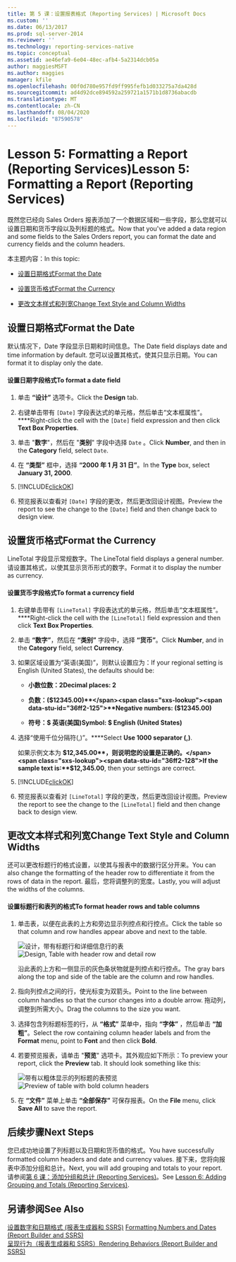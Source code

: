 ```yaml
---
title: 第 5 课：设置报表格式 (Reporting Services) | Microsoft Docs
ms.custom: ''
ms.date: 06/13/2017
ms.prod: sql-server-2014
ms.reviewer: ''
ms.technology: reporting-services-native
ms.topic: conceptual
ms.assetid: ae46efa9-6e04-48ec-afb4-5a2314dcb05a
author: maggiesMSFT
ms.author: maggies
manager: kfile
ms.openlocfilehash: 00f0d780e957fd9ff995fefb1d033275a7da428d
ms.sourcegitcommit: ad4d92dce894592a259721a1571b1d8736abacdb
ms.translationtype: MT
ms.contentlocale: zh-CN
ms.lasthandoff: 08/04/2020
ms.locfileid: "87590578"
---
```

# <a name="lesson-5-formatting-a-report-reporting-services"></a><span data-ttu-id="36ff2-102">Lesson 5: Formatting a Report (Reporting Services)</span><span class="sxs-lookup"><span data-stu-id="36ff2-102">Lesson 5: Formatting a Report (Reporting Services)</span></span>
  <span data-ttu-id="36ff2-103">既然您已经向 Sales Orders 报表添加了一个数据区域和一些字段，那么您就可以设置日期和货币字段以及列标题的格式。</span><span class="sxs-lookup"><span data-stu-id="36ff2-103">Now that you've added a data region and some fields to the Sales Orders report, you can format the date and currency fields and the column headers.</span></span>  
  
 <span data-ttu-id="36ff2-104">本主题内容：</span><span class="sxs-lookup"><span data-stu-id="36ff2-104">In this topic:</span></span>  
  
-   [<span data-ttu-id="36ff2-105">设置日期格式</span><span class="sxs-lookup"><span data-stu-id="36ff2-105">Format the Date</span></span>](#bkmk_format_date)  
  
-   [<span data-ttu-id="36ff2-106">设置货币格式</span><span class="sxs-lookup"><span data-stu-id="36ff2-106">Format the Currency</span></span>](#bkmk_format_currency)  
  
-   [<span data-ttu-id="36ff2-107">更改文本样式和列宽</span><span class="sxs-lookup"><span data-stu-id="36ff2-107">Change Text Style and Column Widths</span></span>](#bkmk_change_textstyle)  
  
##  <a name="format-the-date"></a><a name="bkmk_format_date"></a><span data-ttu-id="36ff2-108">设置日期格式</span><span class="sxs-lookup"><span data-stu-id="36ff2-108">Format the Date</span></span>  
 <span data-ttu-id="36ff2-109">默认情况下，Date 字段显示日期和时间信息。</span><span class="sxs-lookup"><span data-stu-id="36ff2-109">The Date field displays date and time information by default.</span></span> <span data-ttu-id="36ff2-110">您可以设置其格式，使其只显示日期。</span><span class="sxs-lookup"><span data-stu-id="36ff2-110">You can format it to display only the date.</span></span>  
  
#### <a name="to-format-a-date-field"></a><span data-ttu-id="36ff2-111">设置日期字段格式</span><span class="sxs-lookup"><span data-stu-id="36ff2-111">To format a date field</span></span>  
  
1.  <span data-ttu-id="36ff2-112">单击 **“设计”** 选项卡。</span><span class="sxs-lookup"><span data-stu-id="36ff2-112">Click the **Design** tab.</span></span>  
  
2.  <span data-ttu-id="36ff2-113">右键单击带有 `[Date]` 字段表达式的单元格，然后单击“文本框属性”。\*\*\*\*</span><span class="sxs-lookup"><span data-stu-id="36ff2-113">Right-click the cell with the `[Date]` field expression and then click **Text Box Properties**.</span></span>  
  
3.  <span data-ttu-id="36ff2-114">单击 "**数字**"，然后在 "**类别**" 字段中选择 `Date` 。</span><span class="sxs-lookup"><span data-stu-id="36ff2-114">Click **Number**, and then in the **Category** field, select `Date`.</span></span>  
  
4.  <span data-ttu-id="36ff2-115">在 **“类型”** 框中，选择 **“2000 年 1 月 31 日”**。</span><span class="sxs-lookup"><span data-stu-id="36ff2-115">In the **Type** box, select **January 31, 2000**.</span></span>  
  
5.  [!INCLUDE[clickOK](../includes/clickok-md.md)]  
  
6.  <span data-ttu-id="36ff2-116">预览报表以查看对 `[Date]` 字段的更改，然后更改回设计视图。</span><span class="sxs-lookup"><span data-stu-id="36ff2-116">Preview the report to see the change to the `[Date]` field and then change back to design view.</span></span>  
  
##  <a name="format-the-currency"></a><a name="bkmk_format_currency"></a><span data-ttu-id="36ff2-117">设置货币格式</span><span class="sxs-lookup"><span data-stu-id="36ff2-117">Format the Currency</span></span>  
 <span data-ttu-id="36ff2-118">LineTotal 字段显示常规数字。</span><span class="sxs-lookup"><span data-stu-id="36ff2-118">The LineTotal field displays a general number.</span></span> <span data-ttu-id="36ff2-119">请设置其格式，以使其显示货币形式的数字。</span><span class="sxs-lookup"><span data-stu-id="36ff2-119">Format it to display the number as currency.</span></span>  
  
#### <a name="to-format-a-currency-field"></a><span data-ttu-id="36ff2-120">设置货币字段格式</span><span class="sxs-lookup"><span data-stu-id="36ff2-120">To format a currency field</span></span>  
  
1.  <span data-ttu-id="36ff2-121">右键单击带有 `[LineTotal]` 字段表达式的单元格，然后单击“文本框属性”。\*\*\*\*</span><span class="sxs-lookup"><span data-stu-id="36ff2-121">Right-click the cell with the `[LineTotal]` field expression and then click **Text Box Properties**.</span></span>  
  
2.  <span data-ttu-id="36ff2-122">单击 **“数字”**，然后在 **“类别”** 字段中，选择 **“货币”**。</span><span class="sxs-lookup"><span data-stu-id="36ff2-122">Click **Number**, and in the **Category** field, select **Currency**.</span></span>  
  
3.  <span data-ttu-id="36ff2-123">如果区域设置为“英语(美国)”，则默认设置应为：</span><span class="sxs-lookup"><span data-stu-id="36ff2-123">If your regional setting is English (United States), the defaults should be:</span></span>  
  
    -   <span data-ttu-id="36ff2-124">**小数位数：2**</span><span class="sxs-lookup"><span data-stu-id="36ff2-124">**Decimal places: 2**</span></span>  
  
    -   <span data-ttu-id="36ff2-125">**负数：($12345.00)**</span><span class="sxs-lookup"><span data-stu-id="36ff2-125">**Negative numbers: ($12345.00)**</span></span>  
  
    -   <span data-ttu-id="36ff2-126">**符号：$ 英语(美国)**</span><span class="sxs-lookup"><span data-stu-id="36ff2-126">**Symbol: $ English (United States)**</span></span>  
  
4.  <span data-ttu-id="36ff2-127">选择“使用千位分隔符(,)”。\*\*\*\*</span><span class="sxs-lookup"><span data-stu-id="36ff2-127">Select **Use 1000 separator (,)**.</span></span>  
  
     <span data-ttu-id="36ff2-128">如果示例文本为 **$12,345.00**，则说明您的设置是正确的。</span><span class="sxs-lookup"><span data-stu-id="36ff2-128">If the sample text is:**$12,345.00**, then your settings are correct.</span></span>  
  
5.  [!INCLUDE[clickOK](../includes/clickok-md.md)]  
  
6.  <span data-ttu-id="36ff2-129">预览报表以查看对 `[LineTotal]` 字段的更改，然后更改回设计视图。</span><span class="sxs-lookup"><span data-stu-id="36ff2-129">Preview the report to see the change to the `[LineTotal]` field and then change back to design view.</span></span>  
  
##  <a name="change-text-style-and-column-widths"></a><a name="bkmk_change_textstyle"></a><span data-ttu-id="36ff2-130">更改文本样式和列宽</span><span class="sxs-lookup"><span data-stu-id="36ff2-130">Change Text Style and Column Widths</span></span>  
 <span data-ttu-id="36ff2-131">还可以更改标题行的格式设置，以使其与报表中的数据行区分开来。</span><span class="sxs-lookup"><span data-stu-id="36ff2-131">You can also change the formatting of the header row to differentiate it from the rows of data in the report.</span></span> <span data-ttu-id="36ff2-132">最后，您将调整列的宽度。</span><span class="sxs-lookup"><span data-stu-id="36ff2-132">Lastly, you will adjust the widths of the columns.</span></span>  
  
#### <a name="to-format-header-rows-and-table-columns"></a><span data-ttu-id="36ff2-133">设置标题行和表列的格式</span><span class="sxs-lookup"><span data-stu-id="36ff2-133">To format header rows and table columns</span></span>  
  
1.  <span data-ttu-id="36ff2-134">单击表，以便在此表的上方和旁边显示列控点和行控点。</span><span class="sxs-lookup"><span data-stu-id="36ff2-134">Click the table so that column and row handles appear above and next to the table.</span></span>  
  
     <span data-ttu-id="36ff2-135">![设计，带有标题行和详细信息行的表](../../2014/tutorials/media/rs-basictabledetailsdesign.gif "设计，带有标题行和详细信息行的表")</span><span class="sxs-lookup"><span data-stu-id="36ff2-135">![Design, Table with header row and detail row](../../2014/tutorials/media/rs-basictabledetailsdesign.gif "Design, Table with header row and detail row")</span></span>  
  
     <span data-ttu-id="36ff2-136">沿此表的上方和一侧显示的灰色条状物就是列控点和行控点。</span><span class="sxs-lookup"><span data-stu-id="36ff2-136">The gray bars along the top and side of the table are the column and row handles.</span></span>  
  
2.  <span data-ttu-id="36ff2-137">指向列控点之间的行，使光标变为双箭头。</span><span class="sxs-lookup"><span data-stu-id="36ff2-137">Point to the line between column handles so that the cursor changes into a double arrow.</span></span> <span data-ttu-id="36ff2-138">拖动列，调整到所需大小。</span><span class="sxs-lookup"><span data-stu-id="36ff2-138">Drag the columns to the size you want.</span></span>  
  
3.  <span data-ttu-id="36ff2-139">选择包含列标题标签的行，从 **“格式”** 菜单中，指向 **“字体”** ，然后单击 **“加粗”**。</span><span class="sxs-lookup"><span data-stu-id="36ff2-139">Select the row containing column header labels and from the **Format** menu, point to **Font** and then click **Bold**.</span></span>  
  
4.  <span data-ttu-id="36ff2-140">若要预览报表，请单击 "**预览**" 选项卡。其外观应如下所示：</span><span class="sxs-lookup"><span data-stu-id="36ff2-140">To preview your report, click the **Preview** tab. It should look something like this:</span></span>  
  
     <span data-ttu-id="36ff2-141">![带有以粗体显示的列标题的表预览](../../2014/tutorials/media/rs-basictabledetailsformattedpreview.gif "带有以粗体显示的列标题的表预览")</span><span class="sxs-lookup"><span data-stu-id="36ff2-141">![Preview of table with bold column headers](../../2014/tutorials/media/rs-basictabledetailsformattedpreview.gif "Preview of table with bold column headers")</span></span>  
  
5.  <span data-ttu-id="36ff2-142">在 **“文件”** 菜单上单击 **“全部保存”** 可保存报表。</span><span class="sxs-lookup"><span data-stu-id="36ff2-142">On the **File** menu, click **Save All** to save the report.</span></span>  
  
## <a name="next-steps"></a><span data-ttu-id="36ff2-143">后续步骤</span><span class="sxs-lookup"><span data-stu-id="36ff2-143">Next Steps</span></span>  
 <span data-ttu-id="36ff2-144">您已成功地设置了列标题以及日期和货币值的格式。</span><span class="sxs-lookup"><span data-stu-id="36ff2-144">You have successfully formatted column headers and date and currency values.</span></span> <span data-ttu-id="36ff2-145">接下来，您将向报表中添加分组和总计。</span><span class="sxs-lookup"><span data-stu-id="36ff2-145">Next, you will add grouping and totals to your report.</span></span> <span data-ttu-id="36ff2-146">请参阅[第 6 课：添加分组和总计 (Reporting Services)](../reporting-services/lesson-6-adding-grouping-and-totals-reporting-services.md)。</span><span class="sxs-lookup"><span data-stu-id="36ff2-146">See [Lesson 6: Adding Grouping and Totals &#40;Reporting Services&#41;](../reporting-services/lesson-6-adding-grouping-and-totals-reporting-services.md).</span></span>  
  
## <a name="see-also"></a><span data-ttu-id="36ff2-147">另请参阅</span><span class="sxs-lookup"><span data-stu-id="36ff2-147">See Also</span></span>  
 <span data-ttu-id="36ff2-148">[设置数字和日期格式 &#40;报表生成器和 SSRS&#41;](report-design/formatting-numbers-and-dates-report-builder-and-ssrs.md) </span><span class="sxs-lookup"><span data-stu-id="36ff2-148">[Formatting Numbers and Dates &#40;Report Builder and SSRS&#41;](report-design/formatting-numbers-and-dates-report-builder-and-ssrs.md) </span></span>  
 [<span data-ttu-id="36ff2-149">呈现行为（报表生成器和 SSRS）</span><span class="sxs-lookup"><span data-stu-id="36ff2-149">Rendering Behaviors &#40;Report Builder  and SSRS&#41;</span></span>](report-design/rendering-behaviors-report-builder-and-ssrs.md)  
  
  
